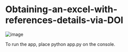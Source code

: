 # Obtaining-an-excel-with-references-details-via-DOI

![image](https://github.com/user-attachments/assets/eaed02bf-fa5e-493c-96b7-74dea303b94a)


To run the app, place python app.py on the console.
